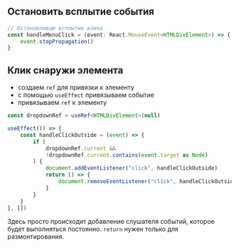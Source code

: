 
## Остановить всплытие события

```ts
// Останавливаю всплытие клика
const handleMenuClick = (event: React.MouseEvent<HTMLDivElement>) => {  
    event.stopPropagation()  
}
```


## Клик снаружи элемента

- создаем `ref` для привязки к элементу
- с помощью `useEffect` привязываем событие
- привязываем `ref` к элементу
  
```ts
const dropdownRef = useRef<HTMLDivElement>(null)

useEffect(() => {
	const handleClickOutside = (event) => {
		if (
			dropdownRef.current && 
			!dropdownRef.current.contains(event.target as Node)
		) {
			document.addEventListener("click", handleClickOutside)
			return () => {
				document.removeEventListener("click", handleClickOutside)
			}
		}
	}
}, [])
```

Здесь просто происходит добавление слушателя событий, которое будет выполняться постоянно. `return` нужен только для размонтирования.
